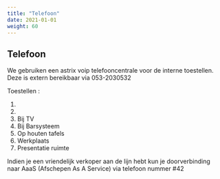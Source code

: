 ```yaml
---
title: "Telefoon"
date: 2021-01-01
weight: 60
---
```


## Telefoon ##

We gebruiken een astrix voip telefooncentrale voor de interne toestellen. Deze is extern bereikbaar via 053-2030532

Toestellen :

1.  
2. 
3. Bij TV
4. Bij Barsysteem
5. Op houten tafels
6. Werkplaats
7. Presentatie ruimte

Indien je een vriendelijk verkoper aan de lijn hebt kun je doorverbinding naar AaaS (Afschepen As A Service) via telefoon nummer #42